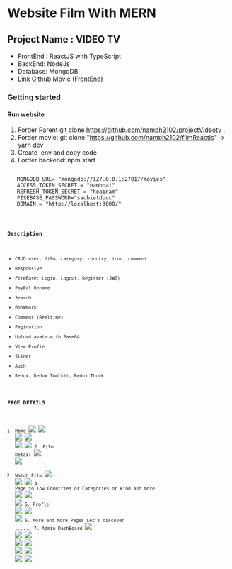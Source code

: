 # Website Film With MERN

## Project Name : VIDEO TV 

 - FrontEnd : ReactJS  with TypeScript
 - BackEnd: NodeJs
 - Database: MongoDB
 - [Link Github Movie (FrontEnd)](https://github.com/namph2102/filmReactjs) 
### Getting started

#### Run website
 
 1. Forder Parent git clone https://github.com/namph2102/projectVideotv .
 2. Forder movie: git clone "https://github.com/namph2102/filmReactjs"  -> yarn dev
 3. Create .env and copy code
 4. Forder backend: npm start
  <p><code>
   MONGODB_URL= "mongodb://127.0.0.1:27017/movies"
   ACCESS_TOKEN_SECRET = "namhoai"
   REFRESH_TOKEN_SECRET = "hoainam"
   FISEBASE_PASSWORD="saobietduoc"
   DOMAIN = "http://localhost:3000/"<code></p>

 ### Description
  - CRUD user, film, category, country, icon, comment
  - Responsive
  - FireBase: Login, Logout, Register (JWT)
  - PayPal Donate
  - Search
  - BookMark
  - Comment (Realtime)
  - Pagination
  - Upload avata with Base64
  - View Profie
  - Slider
  - Auth
  - Redux, Redux Toolkit, Redux Thunk
  
### PAGE DETAILS
   1. Home 
        <img src="/readme/home.png"/>
        <img src="/readme/home1.png"/>
        <img src="/readme/home2.png"/>
        <img src="/readme/home3.png"/>
        <img src="/readme/home4.png"/>
        <img src="/readme/home5.png"/>
    2. Film Detail
             <img src="/readme/filmdetail.png"/>
                 <img src="/readme/filmdetail1.png"/>
   3. Watch Film
        <img src="/readme/sewwfilm.png"/>
         <img src="/readme/seefilm1.png"/>
        <img src="/readme/comment.png"/>
    4. Page follow Countries or Categories or kind and more
        <img src="/readme/showallfilm.png"/>
        <img src="/readme/seeall.png"/>
        <img src="/readme/pagecontry.png"/>
    5. Profle
        <img src="/readme/profile.png"/>
        <img src="/readme/profile2.png"/>
        <img src="/readme/profileq.png"/>
    6. More and more Pages Let's  discover 
        ......
    7. Admin DashBoard
        <img src="/readme/admin.png"/>
        <img src="/readme/admin1.png"/>
        <img src="/readme/admin2.png"/>
        <img src="/readme/admin3.png"/>
        <img src="/readme/admin4.png"/>
        <img src="/readme/admin5.png"/>
        <img src="/readme/admin6.png"/>
        <img src="/readme/admin7.png"/>
        <img src="/readme/admin8.png"/>
 




